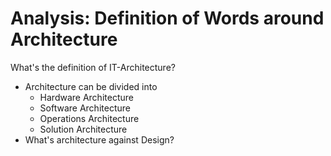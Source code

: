 # Analysis: Definition of Words around Architecture

What's the definition of IT-Architecture?
  
* Architecture can be divided into
  * Hardware Architecture
  * Software Architecture
  * Operations Architecture
  * Solution Architecture
* What's architecture against Design?